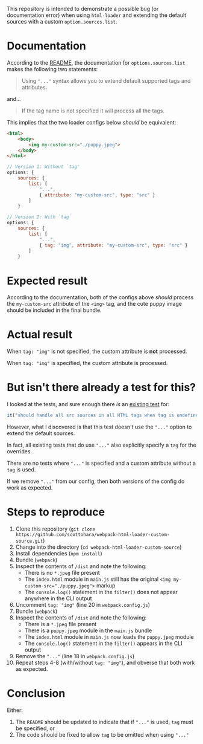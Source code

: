 This repository is intended to demonstrate a possible bug (or documentation error) when using `html-loader` and extending the default sources with a custom `option.sources.list`.

# Documentation
According to the [README](https://github.com/webpack-contrib/html-loader#sources), the documentation for `options.sources.list` makes the following two statements:

> Using `"..."` syntax allows you to extend default supported tags and attributes.

and...

> If the tag name is not specified it will process all the tags.

This implies that the two loader configs below *should* be equivalent:

```html
<html>
	<body>
		<img my-custom-src="./puppy.jpeg">
	</body>
</html>
```

```js
// Version 1: Without `tag'
options: {
	sources: {
		list: [
			"...",
			{ attribute: "my-custom-src", type: "src" }
		]
	}
```
```js
// Version 2: With `tag`
options: {
	sources: {
		list: [
			"...",
			{ tag: "img", attribute: "my-custom-src", type: "src" }
		]
	}
```

# Expected result
According to the documentation, both of the configs above *should* process the `my-custom-src` attribute of the `<img>` tag, and the cute puppy image should be included in the final bundle.

# Actual result
When `tag: "img"` is not specified, the custom attribute is **not** processed.

When `tag: "img"` is specified, the custom attribute is processed.

# But isn't there already a test for this?
I looked at the tests, and sure enough there *is* an [existing test](https://github.com/webpack-contrib/html-loader/blob/master/test/sources-option.test.js#L290) for:
```js
it("should handle all src sources in all HTML tags when tag is undefined")
```

However, what I discovered is that this test doesn't use the `"..."` option to extend the default sources.

In fact, all existing tests that do use `"..."` also explicitly specify a `tag` for the overrides.

There are no tests where `"..."` is specified and a custom attribute without a `tag` is used.

If we remove `"..."` from our config, then both versions of the config do work as expected.

# Steps to reproduce
1. Clone this repository (`git clone https://github.com/scottohara/webpack-html-loader-custom-source.git`)
2. Change into the directory (`cd webpack-html-loader-custom-source`)
3. Install dependencies (`npm install`)
4. Bundle (`webpack`)
5. Inspect the contents of `/dist` and note the following:
	* There is no `*.jpeg` file present
	* The `index.html` module in `main.js` still has the original `<img my-custom-src="./puppy.jpeg">` markup
	* The `console.log()` statement in the `filter()` does not appear anywhere in the CLI output
6. Uncomment `tag: "img"` (line 20 in `webpack.config.js`)
7. Bundle (`webpack`)
8. Inspect the contents of `/dist` and note the following:
	* There is a `*.jpeg` file present
	* There is a `puppy.jpeg` module in the `main.js` bundle
	* The `index.html` module in `main.js` now loads the `puppy.jpeg` module
	* The `console.log()` statement in the `filter()` appears in the CLI output
9. Remove the `"..."` (line 18 in `webpack.config.js`)
10. Repeat steps 4-8 (with/without `tag: "img"`), and obverse that both work as expected.

# Conclusion
Either:
1. The `README` should be updated to indicate that if `"..."` is used, `tag` must be specified, or
2. The code should be fixed to allow `tag` to be omitted when using `"..."`